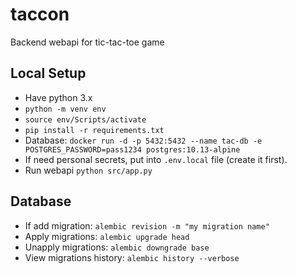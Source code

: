 # taccon

Backend webapi for tic-tac-toe game

## Local Setup

- Have python 3.x
- `python -m venv env`
- `source env/Scripts/activate`
- `pip install -r requirements.txt`
- Database: `docker run -d -p 5432:5432 --name tac-db -e POSTGRES_PASSWORD=pass1234 postgres:10.13-alpine`
- If need personal secrets, put into `.env.local` file (create it first).
- Run webapi `python src/app.py`

## Database

- If add migration: `alembic revision -m "my migration name"`
- Apply migrations: `alembic upgrade head`
- Unapply migrations: `alembic downgrade base`
- View migrations history: `alembic history --verbose`

